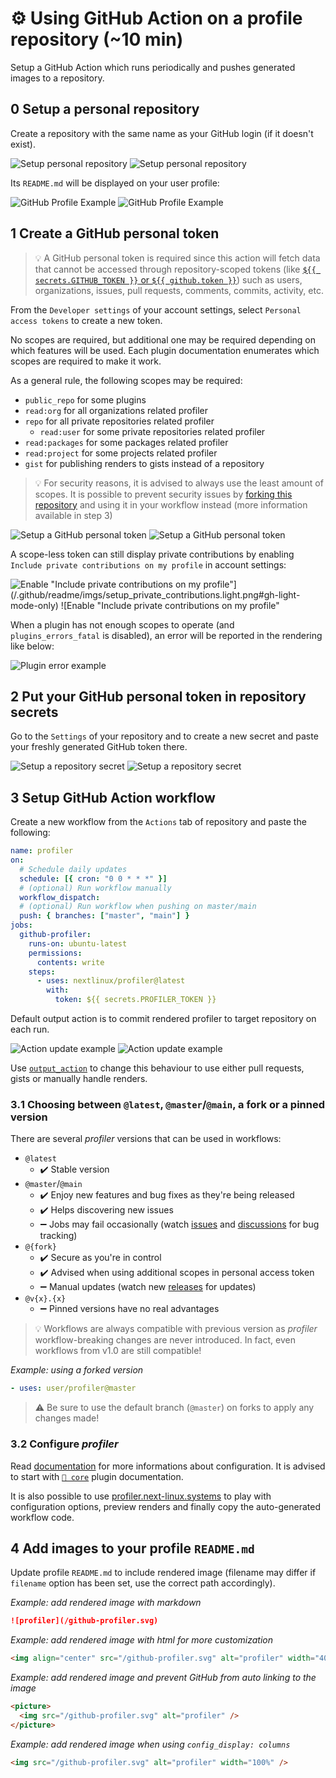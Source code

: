 # ⚙️ Using GitHub Action on a profile repository (~10 min)

Setup a GitHub Action which runs periodically and pushes generated images to a repository.

## 0️ Setup a personal repository

Create a repository with the same name as your GitHub login (if it doesn't exist).

![Setup personal repository](/.github/readme/imgs/setup_personal_repository.light.png#gh-light-mode-only)
![Setup personal repository](/.github/readme/imgs/setup_personal_repository.dark.png#gh-dark-mode-only)

Its `README.md` will be displayed on your user profile:

![GitHub Profile Example](/.github/readme/imgs/example_github_profile.light.png#gh-light-mode-only)
![GitHub Profile Example](/.github/readme/imgs/example_github_profile.dark.png#gh-dark-mode-only)

## 1️ Create a GitHub personal token

> 💡 A GitHub personal token is required since this action will fetch data that cannot be accessed through repository-scoped tokens (like [`${{ secrets.GITHUB_TOKEN }}` or `${{ github.token }}`](https://docs.github.com/en/actions/security-guides/automatic-token-authentication#about-the-github_token-secret)) such as users, organizations, issues, pull requests, comments, commits, activity, etc.

From the `Developer settings` of your account settings, select `Personal access tokens` to create a new token.

No scopes are required, but additional one may be required depending on which features will be used. Each plugin documentation enumerates which scopes are required to make it work.

As a general rule, the following scopes may be required:

- `public_repo` for some plugins
- `read:org` for all organizations related profiler
- `repo` for all private repositories related profiler
  - `read:user` for some private repositories related profiler
- `read:packages` for some packages related profiler
- `read:project` for some projects related profiler
- `gist` for publishing renders to gists instead of a repository

> 💡 For security reasons, it is advised to always use the least amount of scopes. It is possible to prevent security issues by [forking this repository](https://github.com/nextlinux/profiler/fork) and using it in your workflow instead (more information available in step 3)

![Setup a GitHub personal token](/.github/readme/imgs/setup_personal_token.light.png#gh-light-mode-only)
![Setup a GitHub personal token](/.github/readme/imgs/setup_personal_token.dark.png#gh-dark-mode-only)

A scope-less token can still display private contributions by enabling `Include private contributions on my profile` in account settings:

![Enable "Include private contributions on my profile`"](/.github/readme/imgs/setup_private_contributions.light.png#gh-light-mode-only)
![Enable "Include private contributions on my profile`"](/.github/readme/imgs/setup_private_contributions.dark.png#gh-dark-mode-only)

When a plugin has not enough scopes to operate (and `plugins_errors_fatal` is disabled), an error will be reported in the rendering like below:

![Plugin error example](https://github.com/nextlinux/profiler/blob/examples/profiler.plugin.error.svg)

## 2️ Put your GitHub personal token in repository secrets

Go to the `Settings` of your repository and to create a new secret and paste your freshly generated GitHub token there.

![Setup a repository secret](/.github/readme/imgs/setup_repository_secret.light.png#gh-light-mode-only)
![Setup a repository secret](/.github/readme/imgs/setup_repository_secret.dark.png#gh-dark-mode-only)

## 3️ Setup GitHub Action workflow

Create a new workflow from the `Actions` tab of repository and paste the following:

```yaml
name: profiler
on:
  # Schedule daily updates
  schedule: [{ cron: "0 0 * * *" }]
  # (optional) Run workflow manually
  workflow_dispatch:
  # (optional) Run workflow when pushing on master/main
  push: { branches: ["master", "main"] }
jobs:
  github-profiler:
    runs-on: ubuntu-latest
    permissions:
      contents: write
    steps:
      - uses: nextlinux/profiler@latest
        with:
          token: ${{ secrets.PROFILER_TOKEN }}
```

Default output action is to commit rendered profiler to target repository on each run.

![Action update example](/.github/readme/imgs/example_action_update.light.png#gh-light-mode-only)
![Action update example](/.github/readme/imgs/example_action_update.dark.png#gh-dark-mode-only)

Use [`output_action`](/source/plugins/core/README.md#-configuring-output-action) to change this behaviour to use either pull requests, gists or manually handle renders.

### 3️.1️ Choosing between `@latest`, `@master`/`@main`, a fork or a pinned version

There are several _profiler_ versions that can be used in workflows:

- `@latest`
  - ✔️ Stable version
- `@master`/`@main`
  - ✔️ Enjoy new features and bug fixes as they're being released
  - ✔️ Helps discovering new issues
  - ➖ Jobs may fail occasionally (watch [issues](https://github.com/nextlinux/profiler/issues) and [discussions](https://github.com/nextlinux/profiler/discussions) for bug tracking)
- `@{fork}`
  - ✔️ Secure as you're in control
  - ✔️ Advised when using additional scopes in personal access token
  - ➖ Manual updates (watch new [releases](https://github.com/nextlinux/profiler/releases) for updates)
- `@v{x}.{x}`
  - ➖ Pinned versions have no real advantages

> 💡 Workflows are always compatible with previous version as _profiler_ workflow-breaking changes are never introduced. In fact, even workflows from v1.0 are still compatible!

_Example: using a forked version_

```yaml
- uses: user/profiler@master
```

> ⚠️ Be sure to use the default branch (`@master`) on forks to apply any changes made!

### 3️.2️ Configure _profiler_

Read [documentation](/README.md#-documentation) for more informations about configuration.
It is advised to start with [`🧱 core`](/source/plugins/core/README.md) plugin documentation.

It is also possible to use [profiler.next-linux.systems](https://profiler.next-linux.systems) to play with configuration options, preview renders and finally copy the auto-generated workflow code.

## 4️ Add images to your profile `README.md`

Update profile `README.md` to include rendered image (filename may differ if `filename` option has been set, use the correct path accordingly).

_Example: add rendered image with markdown_

```markdown
![profiler](/github-profiler.svg)
```

_Example: add rendered image with html for more customization_

```html
<img align="center" src="/github-profiler.svg" alt="profiler" width="400" />
```

_Example: add rendered image and prevent GitHub from auto linking to the image_

```html
<picture>
  <img src="/github-profiler.svg" alt="profiler" />
</picture>
```

_Example: add rendered image when using `config_display: columns`_

```html
<img src="/github-profiler.svg" alt="profiler" width="100%" />
```
